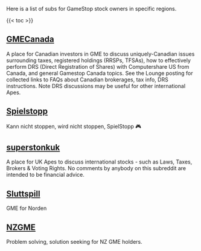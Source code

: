 Here is a list of subs for GameStop stock owners in specific regions.


{{< toc >}}

## [GMECanada](https://www.reddit.com/r/GMECanada/)

A place for Canadian investors in GME to discuss uniquely-Canadian issues surrounding taxes, registered holdings (RRSPs, TFSAs), how to effectively perform DRS (Direct Registration of Shares) with Computershare US from Canada, and general Gamestop Canada topics. See the Lounge posting for collected links to FAQs about Canadian brokerages, tax info, DRS instructions. Note DRS discussions may be useful for other international Apes.

## [Spielstopp](https://www.reddit.com/r/Spielstopp/)

Kann nicht stoppen, wird nicht stoppen, SpielStopp 🎮

## [superstonkuk](https://www.reddit.com/r/superstonkuk/)

A place for UK Apes to discuss international stocks - such as Laws, Taxes, Brokers & Voting Rights. No comments by anybody on this subreddit are intended to be financial advice.

## [Sluttspill](https://www.reddit.com/r/Sluttspill/)

GME for Norden

## [NZGME](https://reddit.com/r/NZGME/)

Problem solving, solution seeking for NZ GME holders.
